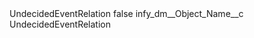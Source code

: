 <?xml version="1.0" encoding="UTF-8"?>
<CustomMetadata xmlns="http://soap.sforce.com/2006/04/metadata" xmlns:xsi="http://www.w3.org/2001/XMLSchema-instance" xmlns:xsd="http://www.w3.org/2001/XMLSchema">
    <label>UndecidedEventRelation</label>
    <protected>false</protected>
    <values>
        <field>infy_dm__Object_Name__c</field>
        <value xsi:type="xsd:string">UndecidedEventRelation</value>
    </values>
</CustomMetadata>
